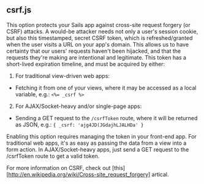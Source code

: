 ## csrf.js

This option protects your Sails app against cross-site request forgery (or CSRF) attacks. A would-be attacker needs not only a user's session cookie, but also this timestamped, secret CSRF token, which is refreshed/granted when the user visits a URL on your app's domain. This allows us to have certainty that our users' requests haven't been hijacked, and that the requests they're making are intentional and legitimate. This token has a short-lived expiration timeline, and must be acquired by either:

1. For traditional view-driven web apps:
  * Fetching it from one of your views, where it may be accessed as a local variable, e.g.: `<%= _csrf %>`
  
2. For AJAX/Socket-heavy and/or single-page apps: 
  * Sending a GET request to the `/csrfToken` route, where it will be returned as JSON, e.g.: `{ _csrf: 'ajg4JD(JGdajhLJALHDa' }`
 
 
Enabling this option requires managing the token in your front-end app.
For traditional web apps, it's as easy as passing the data from a view into a form action.
In AJAX/Socket-heavy apps, just send a GET request to the /csrfToken route to get a valid token.

For more information on CSRF, check out [this][http://en.wikipedia.org/wiki/Cross-site_request_forgery] artical.

